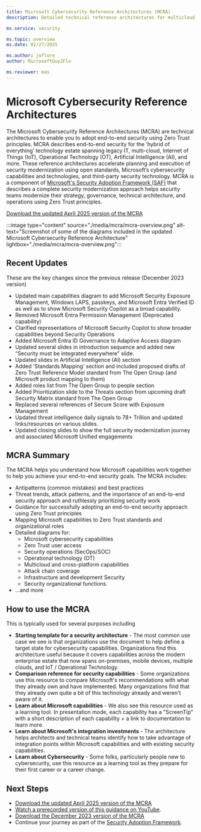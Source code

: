 ```yaml
---
title: Microsoft Cybersecurity Reference Architectures (MCRA)
description: Detailed technical reference architectures for multicloud cybersecurity including Microsoft and third party platforms

ms.service: security

ms.topic: overview
ms.date: 02/27/2025

ms.author: joflore
author: MicrosoftGuyJFlo

ms.reviewer: mas
---
```

# Microsoft Cybersecurity Reference Architectures

The Microsoft Cybersecurity Reference Architectures (MCRA) are technical architectures to enable you to adopt end-to-end security using Zero Trust principles. 
MCRA describes end-to-end security for the ‘hybrid of everything’ technology estate spanning legacy IT, multi-cloud, Internet of Things (IoT), Operational Technology (OT), Artificial Intelligence (AI), and more. 
These reference architectures accelerate planning and execution of security modernization using open standards, Microsoft’s cybersecurity capabilities and technologies, and third-party security technology. MCRA is a component of [Microsoft's Security Adoption Framework (SAF)](/security/ciso-workshop/adoption) that describes a complete security modernization approach helps security teams modernize their strategy, governance, technical architecture, and operations using Zero Trust principles. 

[Download the updated April 2025 version of the MCRA](https://github.com/MicrosoftDocs/security/blob/main/Downloads/mcra-december-2023.pptx?raw=true)

:::image type="content" source="./media/mcra/mcra-overview.png" alt-text="Screenshot of some of the diagrams included in the updated Microsoft Cybersecurity Reference Architecture" lightbox="./media/mcra/mcra-overview.png":::

## Recent Updates

These are the key changes since the previous release (December 2023 version)
- Updated main capabilities diagram to add Microsoft Security Exposure Management, Windows LAPS, passkeys, and Microsoft Entra Verified ID as well as to show Microsoft Security Copilot as a broad capability. 
- Removed Microsoft Entra Permission Management (Deprecated capability)
- Clarified representations of Microsoft Security Copilot to show broader capabilities beyond Security Operations
- Added Microsoft Entra ID Governance to Adaptive Access diagram 
- Updated several slides in introduction sequence and added new “Security must be integrated everywhere” slide. 
- Updated slides in Artificial Intelligence (AI) section 
- Added ‘Standards Mapping’ section and included proposed drafts of Zero Trust Reference Model standard from The Open Group (and Microsoft product mapping to them)
- Added roles list from The Open Group to people section
- Added Prioritization slide to the Threats section from upcoming draft Security Matrix standard from The Open Group
- Replaced several references of Secure Score with Exposure Management
- Updated threat intelligence daily signals to 78+ Trillion and updated links/resources on various slides. 
- Updated closing slides to show the full security modernization journey and associated Microsoft Unified engagements

## MCRA Summary

The MCRA helps you understand how Microsoft capabilities work together to help you achieve your end-to-end security goals.
The MCRA includes:
- Antipatterns (common mistakes) and best practices
- Threat trends, attack patterns, and the importance of an end-to-end security approach and ruthlessly prioritizing security work
- Guidance for successfully adopting an end-to-end security approach using Zero Trust principles 
- Mapping Microsoft capabilities to Zero Trust standards and organizational roles
- Detailed diagrams for:
  - Microsoft cybersecurity capabilities
  - Zero Trust user access
  - Security operations (SecOps/SOC)
  - Operational technology (OT)
  - Multicloud and cross-platform capabilities
  - Attack chain coverage
  - Infrastructure and development Security
  - Security organizational functions
- ...and more 

## How to use the MCRA

This is typically used for several purposes including

- **Starting template for a security architecture** - The most common use case we see is that organizations use the document to help define a target state for cybersecurity capabilities.
Organizations find this architecture useful because it covers capabilities across the modern enterprise estate that now spans on-premises, mobile devices, multiple clouds, and IoT / Operational Technology.
- **Comparison reference for security capabilities** - Some organizations use this resource to compare Microsoft's recommendations with what they already own and have implemented. Many organizations find that they already own quite a bit of this technology already and weren't aware of it.
- **Learn about Microsoft capabilities** - We also see this resource used as a learning tool. In presentation mode, each capability has a "ScreenTip" with a short description of each capability + a link to documentation to learn more.
- **Learn about Microsoft's integration investments** - The architecture helps architects and technical teams identify how to take advantage of integration points within Microsoft capabilities and with existing security capabilities.
- **Learn about Cybersecurity** - Some folks, particularly people new to cybersecurity, use this resource as a learning tool as they prepare for their first career or a career change.

## Next Steps

- [Download the updated April 2025 version of the MCRA](https://github.com/MicrosoftDocs/security/blob/main/Downloads/mcra-december-2023.pptx?raw=true)
- [Watch a prerecorded version of this guidance on YouTube](https://youtu.be/6iYxNm3TOiI?si=jOU3TScxup7pWDj0).
- [Download the December 2023 version of the MCRA](https://github.com/MicrosoftDocs/security/blob/main/Downloads/mcra-december-2023.pptx?raw=true)
- Continue your journey as part of the [Security Adoption Framework](/security/ciso-workshop/adoption).
